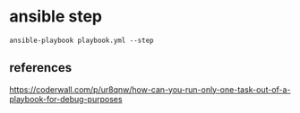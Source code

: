 # ansible step

```
ansible-playbook playbook.yml --step
```

## references
https://coderwall.com/p/ur8qnw/how-can-you-run-only-one-task-out-of-a-playbook-for-debug-purposes